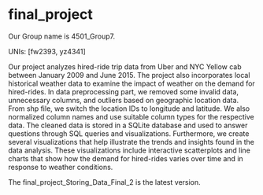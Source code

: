 # final_project
Our Group name is 4501_Group7. 

UNIs: [fw2393, yz4341]

Our project analyzes hired-ride trip data from Uber and NYC Yellow cab between January 2009 and June 2015. The project also incorporates local historical weather data to examine the impact of weather on the demand for hired-rides.  In data preprocessing part, we removed some invalid data, unnecessary columns, and outliers based on geographic location data. From shp file, we switch the location IDs to longitude and latitude. We also normalized column names and use suitable column types for the respective data. The cleaned data is stored in a SQLite database and used to answer questions through SQL queries and visualizations.  Furthermore, we create several visualizations that help illustrate the trends and insights found in the data analysis. These visualizations include interactive scatterplots and line charts that show how the demand for hired-rides varies over time and in response to weather conditions. 

The final_project_Storing_Data_Final_2 is the latest version.
